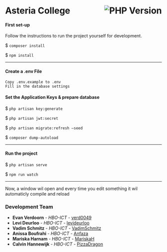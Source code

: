 # Asteria College <img style="align: right; float: right" src="https://img.shields.io/badge/php-%5E7.2.3-purple" alt="PHP Version">

#### First set-up
Follow the instructions to run the project yourself for development.

$ `composer install`

$ `npm install`
***
 
#### Create a .env File
```textmate
Copy .env.example to .env 
Fill in the database settings
```

#### Set the Application Keys & prepare database
$ `php artisan key:generate`

$ `php artisan jwt:secret`

$ `php artisan migrate:refresh —seed`

$ `composer dump-autoload`
***
#### Run the project
$ `php artisan serve`

$ `npm run watch`
*** 
Now, a window wil open and every time you edit something it wil automaticly compile and reload


### Development Team

* **Evan Verdoorn** - *HBO-ICT* - [verd0049](https://github.com/verd0049)
* **Levi Deurloo** - *HBO-ICT* - [levideurloo](https://github.com/levideurloo)
* **Vadim Schmitz** - *HBO-ICT* - [VadimSchmitz](https://github.com/VadimSchmitz)
* **Anissa Boufrahi** - *HBO-ICT* - [Anfaza](https://github.com/Anfaza)
* **Mariska Harnam** - *HBO-ICT* - [MariskaH](https://github.com/MariskaH)
* **Calvin Hannewijk** - *HBO-ICT* - [PizzaDragon](https://github.com/PizzaDragon)
